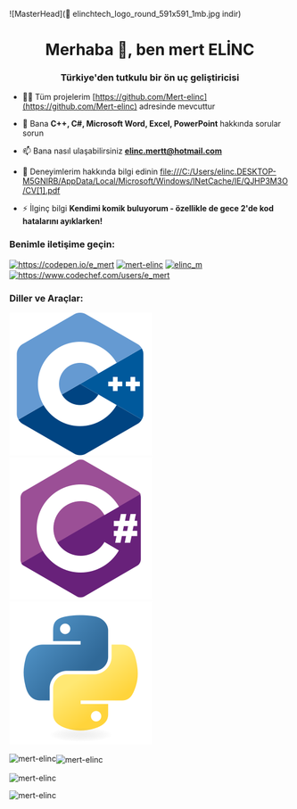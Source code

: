 ![MasterHead](🔗 elinchtech_logo_round_591x591_1mb.jpg indir)




<h1 align="center">Merhaba 👋, ben mert ELİNC</h1>
<h3 align="center">Türkiye'den tutkulu bir ön uç geliştiricisi</h3>


- 👨‍💻 Tüm projelerim [https://github.com/Mert-elinc](https://github.com/Mert-elinc) adresinde mevcuttur

- 💬 Bana **C++, C#, Microsoft Word, Excel, PowerPoint** hakkında sorular sorun

- 📫 Bana nasıl ulaşabilirsiniz **elinc.mertt@hotmail.com**

- 📄 Deneyimlerim hakkında bilgi edinin [file:///C:/Users/elinc.DESKTOP-M5GNIRB/AppData/Local/Microsoft/Windows/INetCache/IE/QJHP3M3O/CV[1].pdf](file:///C:/Users/elinc.DESKTOP-M5GNIRB/AppData/Local/Microsoft/Windows/INetCache/IE/QJHP3M3O/CV[1].pdf)

- ⚡ İlginç bilgi **Kendimi komik buluyorum - özellikle de gece 2'de kod hatalarını ayıklarken!**

<h3 align="left">Benimle iletişime geçin:</h3>
<p align="left">
<a href="https://codepen.io/https://codepen.io/e_mert" target="blank"><img align="center" src="https://raw.githubusercontent.com/rahuldkjain/github-profile-readme-generator/master/src/images/icons/Social/codepen.svg" alt="https://codepen.io/e_mert" height="30" width="40" /></a>
<a href="https://linkedin.com/in/mert-elinc" target="blank"><img align="center" src="https://raw.githubusercontent.com/rahuldkjain/github-profile-readme-generator/master/src/images/icons/Social/linked-in-alt.svg" alt="mert-elinc" height="30" width="40" /></a>
<a href="https://instagram.com/eli̇nc_m" target="blank"><img align="center" src="https://raw.githubusercontent.com/rahuldkjain/github-profile-readme-generator/master/src/images/icons/Social/instagram.svg" alt="eli̇nc_m" height="30" width="40" /></a>
<a href="https://www.codechef.com/users/https://www.codechef.com/users/e_mert" target="blank"><img align="center" src="https://cdn.jsdelivr.net/npm/simple-icons@3.1.0/icons/codechef.svg" alt="https://www.codechef.com/users/e_mert" height="30" width="40" /></a>
</p>

<h3 align="left">Diller ve Araçlar:</h3>
<p align="left"> <a href="https://www.w3schools.com/cpp/" target="_blank" rel="noreferrer"> <img src="https://raw.githubusercontent.com/devicons/devicon/master/icons/cplusplus/cplusplus-original.svg" alt="cplusplus" genişlik="40" yükseklik="40"/> </a> <a href="https://www.w3schools.com/cs/" target="_blank" rel="noreferrer"> <img src="https://raw.githubusercontent.com/devicons/devicon/master/icons/csharp/csharp-original.svg" alt="csharp" genişlik="40" yükseklik="40"/> </a> <a href="https://www.python.org" target="_blank" rel="noreferrer"> <img src="https://raw.githubusercontent.com/devicons/devicon/master/icons/python/python-original.svg" alt="python" genişlik="40" yükseklik="40"/> </a> </p>

<p><img align="left" src="https://github-readme-stats.vercel.app/api/top-langs?username=mert-elinc&show_icons=true&locale=tr&layout=compact" alt="mert-elinc" /></p>

<p> <img align="center" src="https://github-readme-stats.vercel.app/api?username=mert-elinc&show_icons=true&locale=tr" alt="mert-elinc" /></p>

<p><img align="center" src="https://github-readme-streak-stats.herokuapp.com/?user=mert-elinc&" alt="mert-elinc" /></p>


<p align="left"> <img src="https://komarev.com/ghpvc/?username=mert-elinc&label=Profile%20views&color=0e75b6&style=flat" alt="mert-elinc" /> </p>
